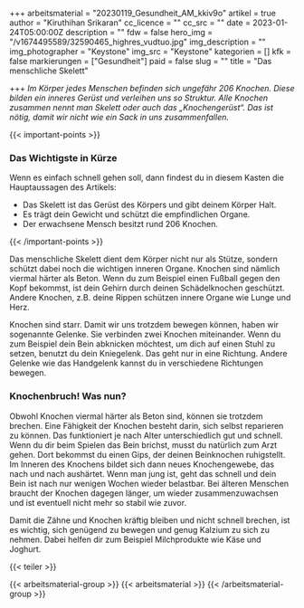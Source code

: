 +++
arbeitsmaterial = "20230119_Gesundheit_AM_kkiv9o"
artikel = true
author = "Kiruthihan Srikaran"
cc_licence = ""
cc_src = ""
date = 2023-01-24T05:00:00Z
description = ""
fdw = false
hero_img = "/v1674495589/32590465_highres_vudtuo.jpg"
img_description = ""
img_photographer = "Keystone"
img_src = "Keystone"
kategorien = []
kfk = false
markierungen = ["Gesundheit"]
paid = false
slug = ""
title = "Das menschliche Skelett"

+++
_Im Körper jedes Menschen befinden sich ungefähr 206 Knochen. Diese bilden ein inneres Gerüst und verleihen uns so Struktur. Alle Knochen zusammen nennt man Skelett oder auch das „Knochengerüst“. Das ist nötig, damit wir nicht wie ein Sack in uns zusammenfallen._

  
{{< important-points >}} <h3>Das Wichtigste in Kürze</h3>

<p>Wenn es einfach schnell gehen soll, dann findest du in diesem Kasten die Hauptaussagen des Artikels:</p>

<ul>

<li>Das Skelett ist das Gerüst des Körpers und gibt deinem Körper Halt.</li>

<li>Es trägt dein Gewicht und schützt die empfindlichen Organe.</li>

<li>Der erwachsene Mensch besitzt rund 206 Knochen.</li>

</ul> {{< /important-points >}}

Das menschliche Skelett dient dem Körper nicht nur als Stütze, sondern schützt dabei noch die wichtigen inneren Organe. Knochen sind nämlich viermal härter als Beton. Wenn du zum Beispiel einen Fußball gegen den Kopf bekommst, ist dein Gehirn durch deinen Schädelknochen geschützt. Andere Knochen, z.B. deine Rippen schützen innere Organe wie Lunge und Herz.

Knochen sind starr. Damit wir uns trotzdem bewegen können, haben wir sogenannte Gelenke. Sie verbinden zwei Knochen miteinander. Wenn du zum Beispiel dein Bein abknicken möchtest, um dich auf einen Stuhl zu setzen, benutzt du dein Kniegelenk. Das geht nur in eine Richtung. Andere Gelenke wie das Handgelenk kannst du in verschiedene Richtungen bewegen.

### Knochenbruch! Was nun?

Obwohl Knochen viermal härter als Beton sind, können sie trotzdem brechen. Eine Fähigkeit der Knochen besteht darin, sich selbst reparieren zu können. Das funktioniert je nach Alter unterschiedlich gut und schnell. Wenn du dir beim Spielen das Bein brichst, musst du natürlich zum Arzt gehen. Dort bekommst du einen Gips, der deinen Beinknochen ruhigstellt. Im Inneren des Knochens bildet sich dann neues Knochengewebe, das nach und nach aushärtet. Wenn man jung ist, geht das schnell und dein Bein ist nach nur wenigen Wochen wieder belastbar. Bei älteren Menschen braucht der Knochen dagegen länger, um wieder zusammenzuwachsen und ist eventuell nicht mehr so stabil wie zuvor.

Damit die Zähne und Knochen kräftig bleiben und nicht schnell brechen, ist es wichtig, sich genügend zu bewegen und genug Kalzium zu sich zu nehmen. Dabei helfen dir zum Beispiel Milchprodukte wie Käse und Joghurt.

{{< teiler >}}

{{< arbeitsmaterial-group >}} {{< arbeitsmaterial >}} {{< /arbeitsmaterial-group >}}